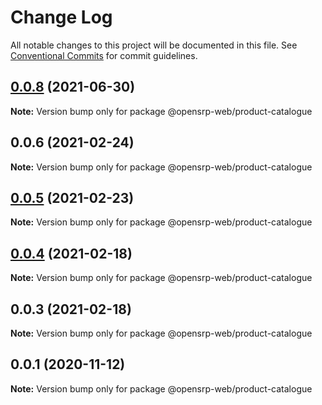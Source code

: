 # Change Log

All notable changes to this project will be documented in this file.
See [Conventional Commits](https://conventionalcommits.org) for commit guidelines.

## [0.0.8](https://github.com/opensrp/web/compare/@opensrp-web/product-catalogue@0.0.7...@opensrp-web/product-catalogue@0.0.8) (2021-06-30)

**Note:** Version bump only for package @opensrp-web/product-catalogue

## 0.0.6 (2021-02-24)

**Note:** Version bump only for package @opensrp-web/product-catalogue

## [0.0.5](https://github.com/opensrp/web/compare/@opensrp-web/product-catalogue@0.0.4...@opensrp-web/product-catalogue@0.0.5) (2021-02-23)

**Note:** Version bump only for package @opensrp-web/product-catalogue

## [0.0.4](https://github.com/opensrp/web/compare/@opensrp-web/product-catalogue@0.0.3...@opensrp-web/product-catalogue@0.0.4) (2021-02-18)

**Note:** Version bump only for package @opensrp-web/product-catalogue

## 0.0.3 (2021-02-18)

**Note:** Version bump only for package @opensrp-web/product-catalogue

## 0.0.1 (2020-11-12)

**Note:** Version bump only for package @opensrp-web/product-catalogue
